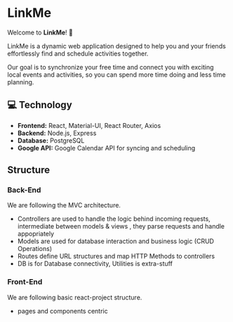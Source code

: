 # LinkMe

Welcome to **LinkMe**! 🎉

LinkMe is a dynamic web application designed to help you and your friends effortlessly find and schedule activities together. 

Our goal is to synchronize your free time and connect you with exciting local events and activities, so you can spend more time doing and less time planning.

## 💻 Technology

- **Frontend:** React, Material-UI, React Router, Axios
- **Backend:** Node.js, Express
- **Database:** PostgreSQL
- **Google API:** Google Calendar API for syncing and scheduling

## Structure

### Back-End

We are following the MVC architecture. 
- Controllers are used to handle the logic behind incoming requests, intermediate between models & views , they parse requests and handle appopriately
- Models are used for database interaction and business logic (CRUD Operations)
- Routes define URL structures and map HTTP Methods to controllers
- DB is for Database connectivity, Utilities is extra-stuff

### Front-End

We are following basic react-project structure.
- pages and components centric


